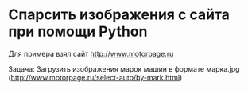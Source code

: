 # Спарсить изображения с сайта при помощи Python

Для примера взял сайт http://www.motorpage.ru

Задача: Загрузить изображения марок машин в формате марка.jpg (http://www.motorpage.ru/select-auto/by-mark.html)

